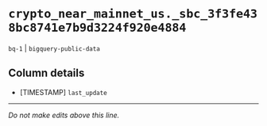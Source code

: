 # `crypto_near_mainnet_us._sbc_3f3fe438bc8741e7b9d3224f920e4884`
`bq-1` | `bigquery-public-data`

## Column details
* [TIMESTAMP] `last_update`

-------------------------------------------------------------------------------
*Do not make edits above this line.*
